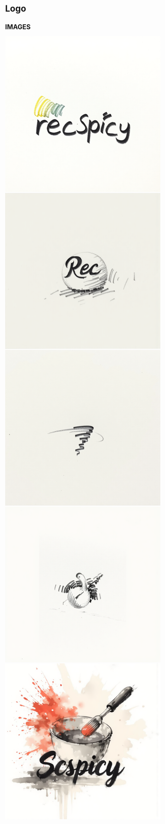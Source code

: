 # Logo

## IMAGES

![](logo/01.png)  
![](logo/02.png)  
![](logo/03.png)  
![](logo/04.png)  
![](logo/05.png) 
